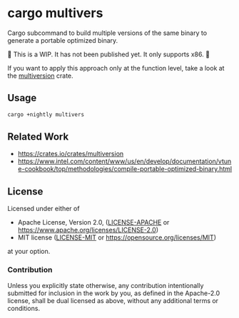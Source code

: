 # cargo multivers

Cargo subcommand to build multiple versions of the same binary to generate a portable optimized binary.

:construction: This is a WIP. It has not been published yet. It only supports x86. :construction:

If you want to apply this approach only at the function level, take a look at the [multiversion](https://crates.io/crates/multiversion) crate.

## Usage

```bash
cargo +nightly multivers
```

## Related Work

- <https://crates.io/crates/multiversion>
- <https://www.intel.com/content/www/us/en/develop/documentation/vtune-cookbook/top/methodologies/compile-portable-optimized-binary.html>

## License

Licensed under either of

- Apache License, Version 2.0, ([LICENSE-APACHE](LICENSE-APACHE) or <https://www.apache.org/licenses/LICENSE-2.0>)
- MIT license ([LICENSE-MIT](LICENSE-MIT) or <https://opensource.org/licenses/MIT>)

at your option.

### Contribution

Unless you explicitly state otherwise, any contribution intentionally submitted
for inclusion in the work by you, as defined in the Apache-2.0 license, shall be dual licensed as above, without any
additional terms or conditions.
